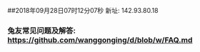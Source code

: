 ##2018年09月28日07时12分07秒 新址: 142.93.80.18
### 兔友常见问题及解答: https://github.com/wanggonging/d/blob/w/FAQ.md

